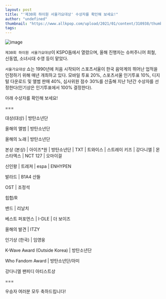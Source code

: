 ```yaml
---
layout: post
title: "'제30회 하이원 서울가요대상' 수상자를 확인해 보세요!"
author: "undefined"
thumbnail: "https://www.allkpop.com/upload/2021/01/content/310938/thumb/1612103913-seoul-collage.jpg"
tags: 
---
```



![image](https://www.allkpop.com/upload/2021/01/content/310938/1612103913-seoul-collage.jpg)

`제30회 하이원 서울가요대상`이 KSPO돔에서 열렸으며, 올해 진행자는 슈퍼주니어 희철, 신동엽, 소녀시대 수영 등이 맡았다.

`서울가요대상` 쇼는 1990년에 처음 시작되어 스포츠서울이 한국 음악계의 뛰어난 업적을 인정하기 위해 매년 개최하고 있다. 모바일 투표 20%, 스포츠서울 인기투표 10%, 디지털 다운로드 및 앨범 판매 40%, 심사위원 점수 30%를 산출해 지난 1년간 수상자를 선정한다(인기상은 인기투표에서 100% 결정한다).

아래 수상자를 확인해 보세요!

===

대상(대상) | 방탄소년단

올해의 앨범 | 방탄소년단

올해의 노래 | 방탄소년단

본상 (본상) | 아이즈*원 | 방탄소년단 | TXT | 트와이스 | 스트레이 키즈 | 강다니엘 | 몬스타엑스 | NCT 127 | 오마이걸

신인왕 | 트레져 | espa | ENHYPEN

발라드 | B1A4 산들

OST | 조정석

힙합/R

밴드 | 리날치

베스트 퍼포먼스 | I-DLE | 더 보이즈

올해의 발견 | ITZY

인기상 (한국) | 임영웅

K-Wave Award (Outside Korea) | 방탄소년단

Who Fandom Award | 방탄소년단/아미

강다니엘 팬피디 아티스트상

===

우승자 여러분 모두 축하드립니다!